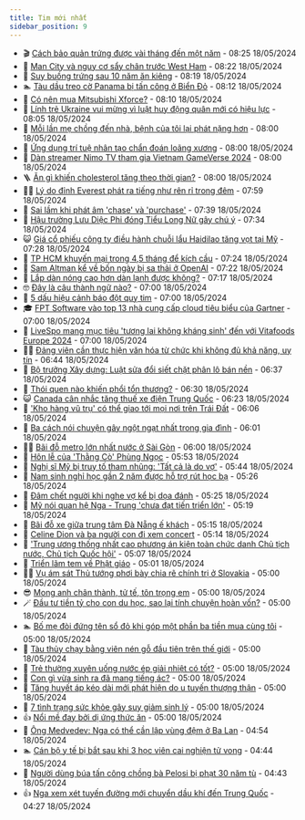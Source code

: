 ```yaml
---
title: Tim mới nhất
sidebar_position: 9
---
```


<!-- vnexpress-tin-moi-nhat:START -->
- 🎬 [Cách bảo quản trứng được vài tháng đến một năm](https://vnexpress.net/cach-bao-quan-trung-duoc-vai-thang-den-mot-nam-4747507.html) - 08:25 18/05/2024
- 🐎 [Man City và nguy cơ sẩy chân trước West Ham](https://vnexpress.net/man-city-va-nguy-co-say-chan-truoc-west-ham-4747709.html) - 08:22 18/05/2024
- 🦍 [Suy buồng trứng sau 10 năm ăn kiêng](https://vnexpress.net/suy-buong-trung-sau-10-nam-an-kieng-4747628.html) - 08:19 18/05/2024
- 🏊 [Tàu dầu treo cờ Panama bị tấn công ở Biển Đỏ](https://vnexpress.net/tau-dau-treo-co-panama-bi-tan-cong-o-bien-do-4747705.html) - 08:12 18/05/2024
- 🎊 [Có nên mua Mitsubishi Xforce?](https://vnexpress.net/co-nen-mua-mitsubishi-xforce-4747330.html) - 08:10 18/05/2024
- 🎃 [Lính trẻ Ukraine vui mừng vì luật huy động quân mới có hiệu lực](https://vnexpress.net/linh-tre-ukraine-vui-mung-vi-luat-huy-dong-quan-moi-co-hieu-luc-4747701.html) - 08:05 18/05/2024
- 🧰 [Mỗi lần mẹ chồng đến nhà, bệnh của tôi lại phát nặng hơn](https://vnexpress.net/moi-lan-me-chong-den-nha-benh-cua-toi-lai-phat-nang-hon-4747535.html) - 08:00 18/05/2024
- 🔭 [Ứng dụng trí tuệ nhân tạo chẩn đoán loãng xương](https://vnexpress.net/ung-dung-tri-tue-nhan-tao-chan-doan-loang-xuong-4747702.html) - 08:00 18/05/2024
- 🫶 [Dàn streamer Nimo TV tham gia Vietnam GameVerse 2024](https://vnexpress.net/dan-streamer-nimo-tv-tham-gia-vietnam-gameverse-2024-4747699.html) - 08:00 18/05/2024
- 🪜 [Ăn gì khiến cholesterol tăng theo thời gian?](https://vnexpress.net/an-gi-khien-cholesterol-tang-theo-thoi-gian-4747663.html) - 08:00 18/05/2024
- 👨‍🏫 [Lý do đỉnh Everest phát ra tiếng như rên rỉ trong đêm](https://vnexpress.net/ly-do-dinh-everest-phat-ra-tieng-nhu-ren-ri-trong-dem-4747668.html) - 07:59 18/05/2024
- 🎊 [Sai lầm khi phát âm &#39;chase&#39; và &#39;purchase&#39;](https://vnexpress.net/sai-lam-khi-phat-am-chase-va-purchase-4745785.html) - 07:39 18/05/2024
- 🎊 [Hậu trường Lưu Diệc Phi đóng Tiểu Long Nữ gây chú ý](https://vnexpress.net/hau-truong-luu-diec-phi-dong-tieu-long-nu-gay-chu-y-4747643.html) - 07:34 18/05/2024
- 😺 [Giá cổ phiếu công ty điều hành chuỗi lẩu Haidilao tăng vọt tại Mỹ](https://vnexpress.net/gia-co-phieu-cong-ty-dieu-hanh-chuoi-lau-haidilao-tang-vot-tai-my-4747589.html) - 07:28 18/05/2024
- 🐘 [TP HCM khuyến mại trong 4,5 tháng để kích cầu](https://vnexpress.net/tp-hcm-khuyen-mai-trong-4-5-thang-de-kich-cau-4747666.html) - 07:24 18/05/2024
- 🌁 [Sam Altman kể về bốn ngày bị sa thải ở OpenAI](https://vnexpress.net/sam-altman-ke-ve-bon-ngay-bi-sa-thai-o-openai-4747248.html) - 07:22 18/05/2024
- 🐲 [Lắp dàn nóng cao hơn dàn lạnh được không?](https://vnexpress.net/lap-dan-nong-cao-hon-dan-lanh-duoc-khong-4747595.html) - 07:17 18/05/2024
- 🤓 [Đây là câu thành ngữ nào?](https://vnexpress.net/day-la-cau-thanh-ngu-nao-4747213.html) - 07:00 18/05/2024
- 💪 [5 dấu hiệu cảnh báo đột quỵ tim](https://vnexpress.net/5-dau-hieu-canh-bao-dot-quy-tim-4747670.html) - 07:00 18/05/2024
- 🎓 [FPT Software vào top 13 nhà cung cấp cloud tiêu biểu của Gartner](https://vnexpress.net/fpt-software-vao-top-13-nha-cung-cap-cloud-tieu-bieu-cua-gartner-4747426.html) - 07:00 18/05/2024
- 🫣 [LiveSpo mang mục tiêu &#39;tương lai không kháng sinh&#39; đến với Vitafoods Europe 2024](https://vnexpress.net/livespo-mang-muc-tieu-tuong-lai-khong-khang-sinh-den-voi-vitafoods-europe-2024-4746376.html) - 07:00 18/05/2024
- 🧑‍💻 [Đảng viên cần thực hiện văn hóa từ chức khi không đủ khả năng, uy tín](https://vnexpress.net/dang-vien-can-thuc-hien-van-hoa-tu-chuc-khi-khong-du-kha-nang-uy-tin-4747679.html) - 06:44 18/05/2024
- 🐲 [Bộ trưởng Xây dựng: Luật sửa đổi siết chặt phân lô bán nền](https://vnexpress.net/bo-truong-xay-dung-luat-sua-doi-siet-chat-phan-lo-ban-nen-4747491.html) - 06:37 18/05/2024
- 🌝 [Thói quen nào khiến phổi tổn thương?](https://vnexpress.net/thoi-quen-nao-khien-phoi-ton-thuong-4747635.html) - 06:30 18/05/2024
- 😺 [Canada cân nhắc tăng thuế xe điện Trung Quốc](https://vnexpress.net/canada-can-nhac-tang-thue-xe-dien-trung-quoc-4747683.html) - 06:23 18/05/2024
- 🐎 [&#39;Kho hàng vũ trụ&#39; có thể giao tới mọi nơi trên Trái Đất](https://vnexpress.net/kho-hang-vu-tru-co-the-giao-toi-moi-noi-tren-trai-dat-4747551.html) - 06:06 18/05/2024
- 🎡 [Ba cách nói chuyện gây ngột ngạt nhất trong gia đình](https://vnexpress.net/ba-cach-noi-chuyen-gay-ngot-ngat-nhat-trong-gia-dinh-4747101.html) - 06:01 18/05/2024
- 👨‍🏫 [Bãi đỗ metro lớn nhất nước ở Sài Gòn](https://vnexpress.net/bai-do-metro-lon-nhat-nuoc-o-sai-gon-4747644.html) - 06:00 18/05/2024
- 🦆 [Hôn lễ của &#39;Thằng Cò&#39; Phùng Ngọc](https://vnexpress.net/hon-le-cua-thang-co-phung-ngoc-4747304.html) - 05:53 18/05/2024
- 🚦 [Nghị sĩ Mỹ bị truy tố tham nhũng: &#39;Tất cả là do vợ&#39;](https://vnexpress.net/nghi-si-my-bi-truy-to-tham-nhung-tat-ca-la-do-vo-4747607.html) - 05:44 18/05/2024
- 💫 [Nam sinh nghỉ học gần 2 năm được hỗ trợ rút học bạ](https://vnexpress.net/nam-sinh-nghi-hoc-gan-2-nam-duoc-ho-tro-rut-hoc-ba-4746736.html) - 05:26 18/05/2024
- 🎉 [Đâm chết người khi nghe vợ kể bị dọa đánh](https://vnexpress.net/dam-chet-nguoi-khi-nghe-vo-ke-bi-doa-danh-4747593.html) - 05:25 18/05/2024
- 🌋 [Mỹ nói quan hệ Nga - Trung &#39;chưa đạt tiến triển lớn&#39;](https://vnexpress.net/my-noi-quan-he-nga-trung-chua-dat-tien-trien-lon-4747565.html) - 05:19 18/05/2024
- 🤖 [Bãi đỗ xe giữa trung tâm Đà Nẵng ế khách](https://vnexpress.net/bai-do-xe-giua-trung-tam-da-nang-e-khach-4747484.html) - 05:15 18/05/2024
- 🦏 [Celine Dion và ba người con đi xem concert](https://vnexpress.net/celine-dion-va-ba-nguoi-con-di-xem-concert-4747590.html) - 05:14 18/05/2024
- 🦩 [&#39;Trung ương thống nhất cao phương án kiện toàn chức danh Chủ tịch nước, Chủ tịch Quốc hội&#39;](https://vnexpress.net/trung-uong-thong-nhat-cao-phuong-an-kien-toan-chuc-danh-chu-tich-nuoc-chu-tich-quoc-hoi-4747624.html) - 05:07 18/05/2024
- 👺 [Triển lãm tem về Phật giáo](https://vnexpress.net/trien-lam-tem-ve-phat-giao-4747576.html) - 05:01 18/05/2024
- 🧑‍🏫 [Vụ ám sát Thủ tướng phơi bày chia rẽ chính trị ở Slovakia](https://vnexpress.net/vu-am-sat-thu-tuong-phoi-bay-chia-re-chinh-tri-o-slovakia-4747097.html) - 05:00 18/05/2024
- 😎 [Mong anh chân thành, tử tế, tôn trọng em](https://vnexpress.net/mong-anh-chan-thanh-tu-te-ton-trong-em-4747600.html) - 05:00 18/05/2024
- 🪄 [Đầu tư tiền tỷ cho con du học, sao lại tính chuyện hoàn vốn?](https://vnexpress.net/dau-tu-tien-ty-cho-con-du-hoc-sao-lai-tinh-chuyen-hoan-von-4747572.html) - 05:00 18/05/2024
- 🏊 [Bố mẹ đòi đứng tên sổ đỏ khi góp một phần ba tiền mua cùng tôi](https://vnexpress.net/bo-me-doi-dung-ten-so-do-khi-gop-mot-phan-ba-tien-mua-cung-toi-4747523.html) - 05:00 18/05/2024
- 💃 [Tàu thủy chạy bằng viên nén gỗ đầu tiên trên thế giới](https://vnexpress.net/tau-thuy-chay-bang-vien-nen-go-dau-tien-tren-the-gioi-4746153.html) - 05:00 18/05/2024
- 🦆 [Trẻ thường xuyên uống nước ép giải nhiệt có tốt?](https://vnexpress.net/tre-thuong-xuyen-uong-nuoc-ep-giai-nhiet-co-tot-4745561.html) - 05:00 18/05/2024
- 🎊 [Con gì vừa sinh ra đã mang tiếng ác?](https://vnexpress.net/con-gi-vua-sinh-ra-da-mang-tieng-ac-4746343.html) - 05:00 18/05/2024
- 👺 [Tăng huyết áp kéo dài mới phát hiện do u tuyến thượng thận](https://vnexpress.net/tang-huyet-ap-keo-dai-moi-phat-hien-do-u-tuyen-thuong-than-4747608.html) - 05:00 18/05/2024
- 🎡 [7 tình trạng sức khỏe gây suy giảm sinh lý](https://vnexpress.net/7-tinh-trang-suc-khoe-gay-suy-giam-sinh-ly-4747597.html) - 05:00 18/05/2024
- 👍 [Nổi mề đay bởi dị ứng thức ăn](https://vnexpress.net/noi-me-day-boi-di-ung-thuc-an-4747518.html) - 05:00 18/05/2024
- 🐎 [Ông Medvedev: Nga có thể cần lập vùng đệm ở Ba Lan](https://vnexpress.net/ong-medvedev-nga-co-the-can-lap-vung-dem-o-ba-lan-4747611.html) - 04:54 18/05/2024
- 🏊 [Cán bộ y tế bị bắt sau khi 3 học viên cai nghiện tử vong](https://vnexpress.net/can-bo-y-te-bi-bat-sau-khi-3-hoc-vien-cai-nghien-tu-vong-4747661.html) - 04:44 18/05/2024
- 🦩 [Người dùng búa tấn công chồng bà Pelosi bị phạt 30 năm tù](https://vnexpress.net/nguoi-dung-bua-tan-cong-chong-ba-pelosi-bi-phat-30-nam-tu-4747615.html) - 04:43 18/05/2024
- 👍 [Nga xem xét tuyến đường mới chuyển dầu khí đến Trung Quốc](https://vnexpress.net/nga-xem-xet-tuyen-duong-moi-chuyen-dau-khi-den-trung-quoc-4747612.html) - 04:27 18/05/2024<!-- vnexpress-tin-moi-nhat:END -->
